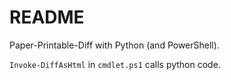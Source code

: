 # README

Paper-Printable-Diff with Python (and PowerShell).

`Invoke-DiffAsHtml` in `cmdlet.ps1` calls python code.
